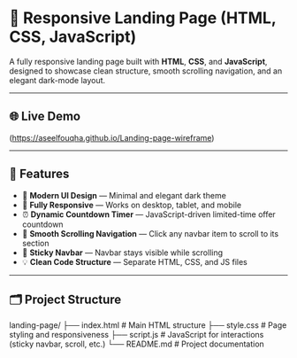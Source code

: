 # 🚀 Responsive Landing Page (HTML, CSS, JavaScript)

A fully responsive landing page built with **HTML**, **CSS**, and **JavaScript**, designed to showcase clean structure, smooth scrolling navigation, and an elegant dark-mode layout.

---

## 🌐 Live Demo
 (https://aseelfouqha.github.io/Landing-page-wireframe)

---

## 🧱 Features

- 🎨 **Modern UI Design** — Minimal and elegant dark theme
- 📱 **Fully Responsive** — Works on desktop, tablet, and mobile
- ⏰ **Dynamic Countdown Timer** — JavaScript-driven limited-time offer countdown
- 🧭 **Smooth Scrolling Navigation** — Click any navbar item to scroll to its section
- 📌 **Sticky Navbar** — Navbar stays visible while scrolling
- 💡 **Clean Code Structure** — Separate HTML, CSS, and JS files

---

## 🗂️ Project Structure
landing-page/
├── index.html # Main HTML structure
├── style.css # Page styling and responsiveness
├── script.js # JavaScript for interactions (sticky navbar, scroll, etc.)
└── README.md # Project documentation
